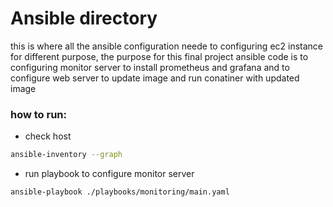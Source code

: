 # Ansible directory

this is where all the ansible configuration neede to configuring ec2 instance for different purpose, the purpose for this final project ansible code is to configuring monitor server to install prometheus and grafana and to configure web server to update image and run conatiner with updated image

### how to run:

- check host
```bash
ansible-inventory --graph
```

- run playbook to configure monitor server
```bash
ansible-playbook ./playbooks/monitoring/main.yaml
```